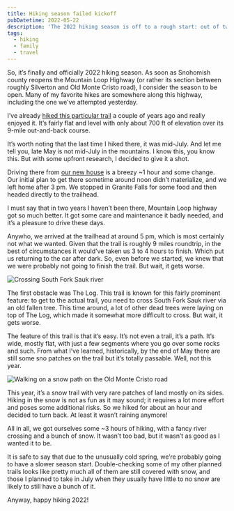```yaml
---
title: Hiking season failed kickoff
pubDatetime: 2022-05-22
description: 'The 2022 hiking season is off to a rough start: out of two hikes we attempted as a family, one ended with an impassable road about two miles prior to the trailhead, and the second one… well, let’s just say that we had to turn back sooner than expected.'
tags:
  - hiking
  - family
  - travel
---
```


So, it’s finally and officially 2022 hiking season. As soon as Snohomish county reopens the Mountain Loop Highway (or rather its section between roughly Silverton and Old Monte Cristo road), I consider the season to be open. Many of my favorite hikes are somewhere along this highway, including the one we’ve attempted yesterday.

I’ve already [hiked this particular trail](/blog/monte-cristo-ghost-town-trail) a couple of years ago and really enjoyed it. It’s fairly flat and level with only about 700 ft of elevation over its 9-mile out-and-back course.

It’s worth noting that the last time I hiked there, it was mid-July. And let me tell you, late May is not mid-July in the mountains. I know this, you know this. But with some upfront research, I decided to give it a shot.

Driving there from [our new house](/blog/weekly-update-4) is a breezy ~1 hour and some change. Our initial plan to get there sometime around noon didn’t materialize, and we left home after 3 pm. We stopped in Granite Falls for some food and then headed directly to the trailhead.

I must say that in two years I haven’t been there, Mountain Loop highway got so much better. It got some care and maintenance it badly needed, and it’s a pleasure to drive these days.

Anywho, we arrived at the trailhead at around 5 pm, which is most certainly not what we wanted. Given that the trail is roughly 9 miles roundtrip, in the best of circumstances it would’ve taken us 3 to 4 hours to finish. Which put us returning to the car after dark. So, even before we started, we knew that we were probably not going to finish the trail. But wait, it gets worse.

![Crossing South Fork Sauk river](/assets/blog/posts/hiking-season-failed-kickoff/6d15d0821bc7c449d6e45f7ded3c5d7ceedfab20-3024x4032.avif)

The first obstacle was The Log. This trail is known for this fairly prominent feature: to get to the actual trail, you need to cross South Fork Sauk river via an old fallen tree. This time around, a lot of other dead trees were laying on top of The Log, which made it somewhat more difficult to cross. But wait, it gets worse.

The feature of this trail is that it’s easy. It’s not even a trail, it’s a path. It’s wide, mostly flat, with just a few segments where you go over some rocks and such. From what I’ve learned, historically, by the end of May there are still some sno patches on the trail but it’s totally passable. Well, not this year.

![Walking on a snow path on the Old Monte Cristo road](/assets/blog/posts/hiking-season-failed-kickoff/1f0d9bb5405b2b05b59900dc15cbdcda75d7f2cc-3024x4032.avif)

This year, it’s a snow trail with very rare patches of land mostly on its sides. Hiking in the snow is not as fun as it may sound; it requires a lot more effort and poses some additional risks. So we hiked for about an hour and decided to turn back. At least it wasn’t raining anymore!

All in all, we got ourselves some ~3 hours of hiking, with a fancy river crossing and a bunch of snow. It wasn’t too bad, but it wasn’t as good as I wanted it to be.

It is safe to say that due to the unusually cold spring, we’re probably going to have a slower season start. Double-checking some of my other planned trails looks like pretty much all of them are still covered with snow, and those I planned to take in July when they usually have little to no snow are likely to still have a bunch of it.

Anyway, happy hiking 2022!
